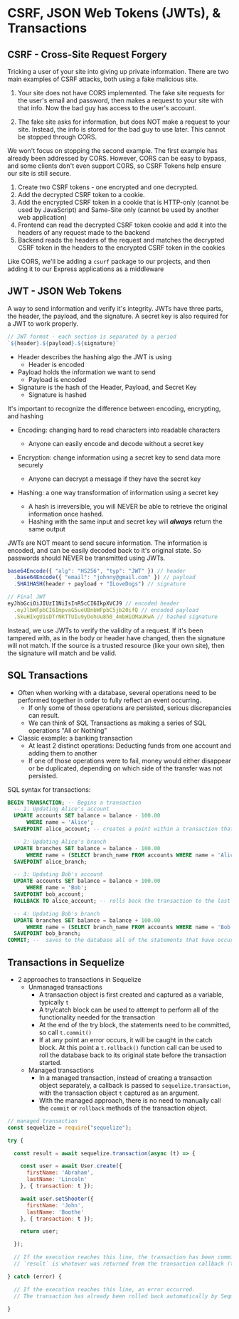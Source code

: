 # CSRF, JSON Web Tokens (JWTs), & Transactions

## CSRF - Cross-Site Request Forgery

Tricking a user of your site into giving up private information. There are two
main examples of CSRF attacks, both using a fake malicious site.

1. Your site does not have CORS implemented. The fake site requests for the
   user's email and password, then makes a request to your site with that info. Now
   the bad guy has access to the user's account.

2. The fake site asks for information, but does NOT make a request to your site.
   Instead, the info is stored for the bad guy to use later. This cannot be stopped
   through CORS.

We won't focus on stopping the second example. The first example has already
been addressed by CORS. However, CORS can be easy to bypass, and some clients
don't even support CORS, so CSRF Tokens help ensure our site is still secure.

1. Create two CSRF tokens - one encrypted and one decrypted.
2. Add the decrypted CSRF token to a cookie.
3. Add the encrypted CSRF token in a cookie that is HTTP-only (cannot be used by
   JavaScript) and Same-Site only (cannot be used by another web application)
4. Frontend can read the decrypted CSRF token cookie and add it into the headers
   of any request made to the backend
5. Backend reads the headers of the request and matches the decrypted CSRF token
   in the headers to the encrypted CSRF token in the cookies

Like CORS, we'll be adding a `csurf` package to our projects, and then adding it to our Express applications as a middleware

## JWT - JSON Web Tokens

A way to send information and verify it's integrity. JWTs have three parts, the
header, the payload, and the signature. A secret key is also required for a JWT
to work properly.

```js
// JWT format - each section is separated by a period
`${header}.${payload}.${signature}`
```

- Header describes the hashing algo the JWT is using
  - Header is encoded
- Payload holds the information we want to send
  - Payload is encoded
- Signature is the hash of the Header, Payload, and Secret Key
  - Signature is hashed

It's important to recognize the difference between encoding, encrypting, and
hashing

- Encoding: changing hard to read characters into readable characters

  - Anyone can easily encode and decode without a secret key

- Encryption: change information using a secret key to send data more securely

  - Anyone can decrypt a message if they have the secret key

- Hashing: a one way transformation of information using a secret key
  - A hash is irreversible, you will NEVER be able to retrieve the original
    information once hashed.
  - Hashing with the same input and secret key will **_always_** return the same
    output

JWTs are NOT meant to send secure information. The information is encoded, and
can be easily decoded back to it's original state. So passwords should NEVER be
transmitted using JWTs.

```js
base64Encode({ "alg": "HS256", "typ": "JWT" }) // header
  .base64Encode({ "email": "johnny@gmail.com" }) // payload
  .SHA1HASH(header + payload + "ILoveDogs") // signature

// Final JWT
eyJhbGciOiJIUzI1NiIsInR5cCI6IkpXVCJ9 // encoded header
  .eyJlbWFpbCI6ImpvaG5ueUBnbWFpbC5jb20ifQ // encoded payload
  .SkuHIxgU1sDTrNKTTUIu9yDohUu8h0_4mbHiOMaUKwA // hashed signature
```

Instead, we use JWTs to verify the validity of a request. If it's been tampered
with, as in the body or header have changed, then the signature will not match.
If the source is a trusted resource (like your own site), then the signature
will match and be valid.

## SQL Transactions

- Often when working with a database, several operations need to be performed together in order to fully reflect an event occurring.
  - If only some of these operations are persisted, serious discrepancies can result.
  - We can think of SQL Transactions as making a series of SQL operations "All or Nothing"
- Classic example: a banking transaction
  - At least 2 distinct operations: Deducting funds from one account and adding them to another
  - If one of those operations were to fail, money would either disappear or be duplicated, depending on which side of the transfer was not persisted.

SQL syntax for transactions:

```sql
BEGIN TRANSACTION; -- Begins a transaction
  -- 1: Updating Alice's account
  UPDATE accounts SET balance = balance - 100.00
      WHERE name = 'Alice';
  SAVEPOINT alice_account; -- creates a point within a transaction that can be rolled back to other than the beginning of the transaction. The savepoint name can be used as a reference in later statements.

  -- 2: Updating Alice's branch
  UPDATE branches SET balance = balance - 100.00
      WHERE name = (SELECT branch_name FROM accounts WHERE name = 'Alice');
  SAVEPOINT alice_branch;

  -- 3: Updating Bob's account
  UPDATE accounts SET balance = balance + 100.00
      WHERE name = 'Bob';
  SAVEPOINT bob_account;
  ROLLBACK TO alice_account; -- rolls back the transaction to the last COMMIT or ROLLBACK, or the named savepoint if provided, aborting all statements that have since occurred. If no previous COMMIT or ROLLBACK exists, the entire transaction is aborted.

  -- 4: Updating Bob's branch
  UPDATE branches SET balance = balance + 100.00
      WHERE name = (SELECT branch_name FROM accounts WHERE name = 'Bob');
  SAVEPOINT bob_branch;
COMMIT; --  saves to the database all of the statements that have occurred since the last COMMIT or ROLLBACK statement.
```

## Transactions in Sequelize

- 2 approaches to transactions in Sequelize
  - Unmanaged transactions
    - A transaction object is first created and captured as a variable, typically `t`
    - A try/catch block can be used to attempt to perform all of the functionality needed for the transaction
    - At the end of the try block, the statements need to be committed, so call `t.commit()`
    - If at any point an error occurs, it will be caught in the catch block. At this point a `t.rollback()` function call can be used to roll the database back to its original state before the transaction started.
  - Managed transactions
    - In a managed transaction, instead of creating a transaction object separately, a callback is passed to `sequelize.transaction`, with the transaction object `t` captured as an argument.
    - With the managed approach, there is no need to manually call the `commit` or `rollback` methods of the transaction object.

```js
// managed transaction
const sequelize = require("sequelize");

try {

  const result = await sequelize.transaction(async (t) => {

    const user = await User.create({
      firstName: 'Abraham',
      lastName: 'Lincoln'
    }, { transaction: t });

    await user.setShooter({
      firstName: 'John',
      lastName: 'Boothe'
    }, { transaction: t });

    return user;

  });

  // If the execution reaches this line, the transaction has been committed successfully
  // `result` is whatever was returned from the transaction callback (the `user`, in this case)

} catch (error) {

  // If the execution reaches this line, an error occurred.
  // The transaction has already been rolled back automatically by Sequelize!

}
```